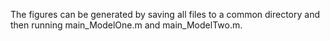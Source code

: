 The figures can be generated by saving all files to a common directory and then running main_ModelOne.m and main_ModelTwo.m. 
